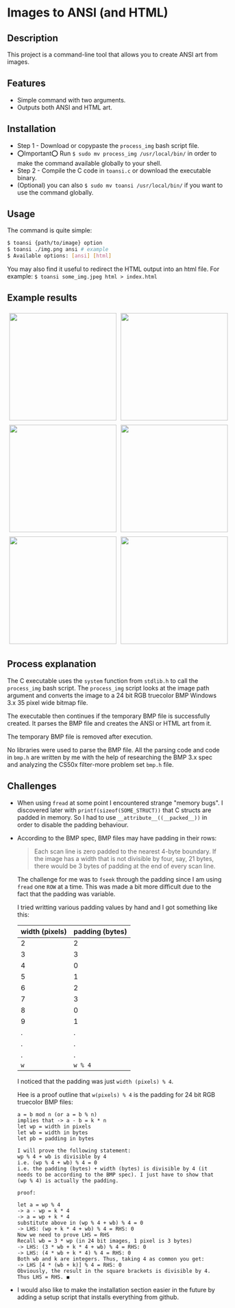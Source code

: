 # Images to ANSI (and HTML)

## Description

This project is a command-line tool that allows you to create ANSI art from images.

## Features

- Simple command with two arguments.
- Outputs both ANSI and HTML art.

## Installation

- Step 1 - Download or copypaste the `process_img` bash script file.
- ⭕Important⭕ Run `$ sudo mv process_img /usr/local/bin/` in order to make the command available globally to your shell.
- Step 2 - Compile the C code in `toansi.c` or download the executable binary.
- (Optional) you can also `$ sudo mv toansi /usr/local/bin/`
if you want to use the command globally.

## Usage

The command is quite simple:

```bash
$ toansi {path/to/image} option
$ toansi ./img.png ansi # example
$ Available options: [ansi] [html]
```

You may also find it useful to redirect the HTML output into an html file. For example: `$ toansi some_img.jpeg html > index.html`

## Example results

<div style="display:flex;gap:10px;padding:5px">
<img style="width:250px" src="https://github.com/bosari-a/image-to-ansi-c/assets/kirby_ansi.png">
<img style="width:250px" src="https://github.com/bosari-a/image-to-ansi-c/assets/kirby.png">
</div>


<div style="display:flex;gap:10px;padding:5px">
<img style="width:250px" src="https://github.com/bosari-a/image-to-ansi-c/assets/eg_bocchi_ansi.png">
<img style="width:250px" src="https://github.com/bosari-a/image-to-ansi-c/assets/bocchi.png">
</div>


<div style="display:flex;gap:10px;padding:5px">
<img style="width:250px" src="https://github.com/bosari-a/image-to-ansi-c/assets/flag_ansi.png">
<img style="width:250px" src="https://github.com/bosari-a/image-to-ansi-c/assets/FLAG_B24.BMP">
</div>

## Process explanation

The C executable uses the `system` function from `stdlib.h` to call the `process_img` bash script. The `process_img` script looks at the image path argument and converts the image to a 24 bit RGB truecolor BMP Windows 3.x 35 pixel wide bitmap file.

The executable then continues if the temporary BMP file is successfully created. It parses the BMP file and creates the ANSI or HTML art from it.

The temporary BMP file is removed after execution.

No libraries were used to parse the BMP file. All the parsing code and code in `bmp.h` are written by me with the help of researching the BMP 3.x spec and analyzing the CS50x filter-more problem set `bmp.h` file.

## Challenges

- When using `fread` at some point I encountered strange "memory bugs". I discovered later with `printf(sizeof(SOME_STRUCT))` that C structs are padded in memory. So I had to use `__attribute__((__packed__))` in order to disable the padding behaviour.

- According to the BMP spec, BMP files may have padding in their rows:
    > Each scan line is zero padded to the nearest 4-byte boundary. If the image has a width that is not divisible by four, say, 21 bytes, there would be 3 bytes of padding at the end of every scan line.

    The challenge for me was to `fseek` through the padding since I am using `fread` one `ROW` at a time. This was made a bit more difficult due to the fact that the padding was variable.

    I tried writting various padding values by hand and I got something like this:

    | width (pixels) | padding (bytes) |
    | -------------- | --------------- |
    | 2              | 2               |
    | 3              | 3               |
    | 4              | 0               |
    | 5              | 1               |
    | 6              | 2               |
    | 7              | 3               |
    | 8              | 0               |
    | 9              | 1               |
    | .              | .               |
    | .              | .               |
    | .              | .               |
    | `w`            | `w % 4`         |


    I noticed that the padding was just `width (pixels) % 4`.

    Hee is a proof outline that `w(pixels) % 4` is the padding for 24 bit RGB truecolor BMP files:
    ```
    a = b mod n (or a = b % n)
    implies that -> a - b = k * n
    let wp = width in pixels
    let wb = width in bytes
    let pb = padding in bytes

    I will prove the following statement:
    wp % 4 + wb is divisible by 4
    i.e. (wp % 4 + wb) % 4 = 0
    i.e. the padding (bytes) + width (bytes) is divisible by 4 (it needs to be according to the BMP spec). I just have to show that (wp % 4) is actually the padding.

    proof:

    let a = wp % 4
    -> a - wp = k * 4
    -> a = wp + k * 4
    substitute above in (wp % 4 + wb) % 4 = 0
    -> LHS: (wp + k * 4 + wb) % 4 = RHS: 0
    Now we need to prove LHS = RHS
    Recall wb = 3 * wp (in 24 bit images, 1 pixel is 3 bytes)
    -> LHS: (3 * wb + k * 4 + wb) % 4 = RHS: 0
    -> LHS: (4 * wb + k * 4) % 4 = RHS: 0
    Both wb and k are integers. Thus, taking 4 as common you get:
    -> LHS [4 * (wb + k)] % 4 = RHS: 0
    Obviously, the result in the square brackets is divisible by 4.
    Thus LHS = RHS. ◼
    ```

- I would also like to make the installation section easier in the future by adding a setup script that installs everything from github.
